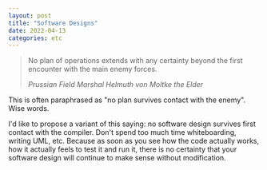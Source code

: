 ```yaml
---
layout: post
title: "Software Designs"
date: 2022-04-13
categories: etc
---
```


> No plan of operations extends with any certainty beyond the first encounter
> with the main enemy forces.
>
> _Prussian Field Marshal Helmuth von Moltke the Elder_

This is often paraphrased as "no plan survives contact with the enemy". Wise
words.

I'd like to propose a variant of this saying: no software design survives first
contact with the compiler. Don't spend too much time whiteboarding, writing UML,
etc. Because as soon as you see how the code actually works, how it actually
feels to test it and run it, there is no certainty that your software design
will continue to make sense without modification.
